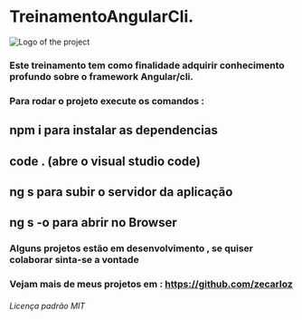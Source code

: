# TreinamentoAngularCli.
![Logo of the project](https://external-content.duckduckgo.com/iu/?u=https%3A%2F%2Ftse1.mm.bing.net%2Fth%3Fid%3DOIP.3Wz7f4YEuk3Ri4R5egr61gAAAA%26pid%3DApi&f=1)

### Este treinamento tem como finalidade adquirir conhecimento profundo sobre o framework Angular/cli.
### Para rodar o projeto execute os comandos :
## npm i para instalar as dependencias

## code . (abre o visual studio code)

## ng s para subir o servidor da aplicação

## ng s -o para abrir no Browser

### Alguns projetos estão em desenvolvimento , se quiser colaborar sinta-se a vontade

### Vejam mais de meus projetos em : https://github.com/zecarloz
###### Licença padrão MIT
